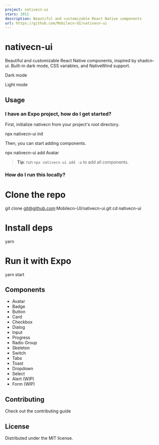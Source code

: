 ```yaml
---
project: nativecn-ui
stars: 1011
description: Beautiful and customizable React Native components
url: https://github.com/Mobilecn-UI/nativecn-ui
---
```


nativecn-ui
===========

Beautiful and customizable React Native components, inspired by shadcn-ui. Built-in dark mode, CSS variables, and NativeWind support.

Dark mode

Light mode

Usage
-----

### I have an Expo project, how do I get started?

First, initialize nativecn from your project's root directory.

npx nativecn-ui init

Then, you can start adding components.

npx nativecn-ui add Avatar

> **Tip**: run `npx nativecn-ui add -a` to add all components.

### How do I run this locally?

# Clone the repo
git clone git@github.com:Mobilecn-UI/nativecn-ui.git
cd nativecn-ui

# Install deps
yarn

# Run it with Expo
yarn start

Components
----------

-   Avatar
-   Badge
-   Button
-   Card
-   Checkbox
-   Dialog
-   Input
-   Progress
-   Radio Group
-   Skeleton
-   Switch
-   Tabs
-   Toast
-   Dropdown
-   Select
-   Alert (WIP)
-   Form (WIP)

Contributing
------------

Check out the contributing guide

License
-------

Distributed under the MIT license.
